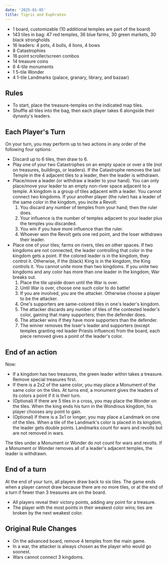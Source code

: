 ```yaml
---
date: '2025-01-05'
title: Tigris and Euphrates
---
```


- 1 board, customizable (10 additional temples are part of the board)
- 143 tiles in bag: 47 red temples, 36 blue farms, 30 green markets, 30 black strongholds
- 16 leaders: 4 pots, 4 bulls, 4 lions, 4 bows
- 8 Catastrophies
- 16 point scroller/screen combos
- 14 treasure coins
- 6 4-tile monuments
- 1 5-tile Wonder
- 4 1-tile Landmarks (palace, granary, library, and bazaar)

## Rules

- To start, place the treasure-temples on the indicated map tiles.
- Shuffle all tiles into the bag, then each player takes 6 alongside their dynasty's leaders.

## Each Player's Turn

On your turn, you may perform up to two actions in any order of the following four options:

- Discard up to 6 tiles, then draw to 6.
- Play one of your two Catastrophes on an empty space or over a tile (not on treasures, buildings, or leaders).
  If the Catastrophe removes the last Temple in the 4 adjacent tiles to a leader, then the leader is withdrawn.
- Place/move a leader (or withdraw a leader to your hand).
  You can only place/move your leader to an empty non-river space adjacent to a temple.
  A kingdom is a group of tiles adjacent with a leader. You cannot connect two kingdoms.
  If your another player (the ruler) has a leader of the same color in the kingdom, you incite a Revolt:
  1. You discard any number of temples from your hand; then the ruler does.
  2. Your influence is the number of temples adjacent to your leader plus the temples you discarded.
  3. You win if you have more influence than the ruler.
  4. Whoever won the Revolt gets one red point, and the loser withdraws their leader.
- Place one of your tiles; farms on rivers, tiles on other spaces.
  If two kingdoms are not connected, the leader controlling that color in the kingdom gets a point.
  If the colored leader is in the kingdom, they control it. Otherwise, if the (black) King is in the kingdom, the King controls it.
  You cannot unite more than two kingdoms.
  If you unite two kingdoms and any color has more than one leader in the kingdom, War breaks out.
  1. Place the tile upside down until the War is over.
  2. Until War is over, choose one such color to do battle!
  3. If you are involved, you are the attacker. Otherwise choose a player to be the attacker.
  4. One's supporters are same-colored tiles in one's leader's kingdom.
  5. The attacker discards any number of tiles of the contested leader's color, gaining that many supporters; then the defender does.
  6. The attacker wins if they have more supporters than the defender.
  7. The winner removes the loser's leader and supporters (except temples granting red leader Priests influence) from the board, each piece removed gives a point of the leader's color.

## End of an action

Now:

- If a kingdom has two treasures, the green leader within takes a treasure. Remove special treasures first.
- If there is a 2x2 of the same color, you may place a Monument of the same color on the tiles.
  At turns end, a monument gives the leaders of its colors a point if it is their turn.
- (Optional) If there are 5 tiles in a cross, you may place the Wonder on the tiles.
  When the king ends his turn in the Wondrous kingdom, his player chooses any point to gain.
- (Optional) If there is a 3x1 or longer, you may place a Landmark on one of the tiles.
  When a tile of the Landmark's color is placed in its kingdom, the leader gets double points.
  Landmarks count for wars and revolts but are not removed in wars.

The tiles under a Monument or Wonder do not count for wars and revolts.
If a Monument or Wonder removes all of a leader's adjacent temples, the leader is withdrawn.

## End of a turn

At the end of your turn, all players draw back to six tiles.
The game ends when a player cannot draw because there are no more tiles, or at the end of a turn if fewer than 3 treasures are on the board.

- All players reveal their victory points, adding any point for a treasure.
- The player with the most points in their weakest color wins; ties are broken by the next weakest color.

## Original Rule Changes

- On the advanced board, remove 4 temples from the main game.
- In a war, the attacker is always chosen as the player who would go soonest.
- Wars cannot connect 3 kingdoms.
